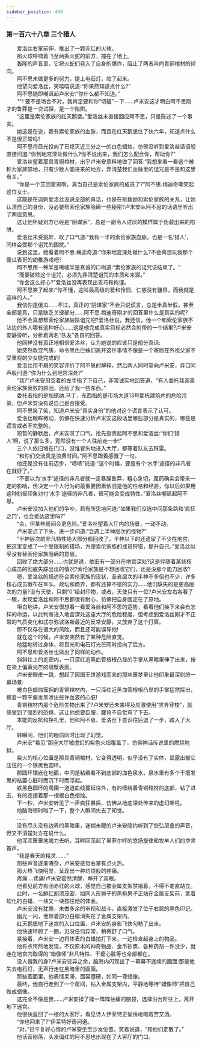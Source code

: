 ```yaml
---
sidebar_position: 400
---
```

### 第一百六十八章 三个猎人  


　　爱洛丝右掌前伸，推出了一颗赤红的火球。  
　　那火球呼啸着飞至两条火蛇的前方，撞在了地上。  
　　轰隆的声音里，它将火蛇们卷入了自身的爆炸，阻止了两者奔向青铜棺材的倾向。  
　　阿不思未做更多的努力，提上电石灯，站了起来。  
　　他望向爱洛丝，笑嘻嘻说道:“你果然知道点什么?”  
　　阿不思随即嘲讽起卢米安:“你什么都不知道。”  
　　艹! 要不是场合不对，我肯定要和你“切磋”一下……卢米安这才明白阿不思刚才的鲁莽是一次试探，是一个陷阱。  
　　“这里是索伦家族的红天鹅堡。”爱洛丝未直接回应阿不思，只是陈述了一个事实。  
　　她这是在说，我有索伦家族的血脉，而且在红天鹅堡住了快六年，知道点什么不是很正常吗?  
　　阿不思将目光投向了已熄灭近三分之一的白色蜡烛，仿佛没听到爱洛丝话语般直接问道:“你到地宫深处做什么?你不说出来，我们怎么配合你，帮助你?”  
　　爱洛丝望着那具青铜棺材，出乎卢米安意料地做了回答:“我想来看一看这个被称为家族禁地，只有少数人能进来的地方，弄清楚我们血脉里的诅咒是不是和这里有关。”  
　　“你是一个艾因霍恩啊，真当自己是索伦家族的成员了?”阿不思.梅迪奇嘲笑起这位女士。  
　　这既是在讽刺爱洛丝没说全部的真话，也是在挑拨她和索伦家族的关系，让她认清自己的身份，没必要帮索伦家族隐瞒一些秘密?卢米安从阿不思的话语里听出了两层意思。  
　　这让他怀疑对方已经是“阴谋家”，总是一副令人讨厌的模样属于伪装出来的陷阱。  
　　爱洛丝未受挑衅，叹了口气道:“我有一半的索伦家族血脉，也是一名‘猎人’，同样会受那个诅咒的困扰。”  
　　说到这里，她看着阿不思.梅迪奇道:“你来地宫深处做什么?不会真想玩我那个傻瓜表哥的幼稚游戏吧?  
　　阿不思用一种半是唏嘘半是真诚的口吻道:“索伦家族的诅咒该结束了。“  
　　“而要破除这个诅咒，必须先弄清楚诅咒的本质和来源。”  
　　“你会这么好心?”爱洛丝没再表现出乖巧和拘谨。  
　　阿不思笑了起来:“你不懂，这叫最高级的爱和怜悯、仁慈没有疆界，而我就是这样的人。”  
　　我信你是傻瓜……不过，真正的“阴谋家”不会只说谎言，总是半真半假，甚至全部是真，只是缺乏关键部分…...阿不思.梅迪奇刚才的回答里什么是真实的呢?  
　　他不会真想帮索伦家族破除诅咒吧?爱洛丝说，我还信，他一个和索伦家族不沾边的外人哪有这种好心……这是他完成真实目标必然会附带的一个结果?卢米安安静旁听，分析着两名“队友”各自的回答。  
　　他同样没有真正地相信爱洛丝，认为她说的应该只是部分真话:  
　　她突然改变气质，命令黑色巨蛛们离开这件事情不像是一个寄居在外祖父家不受重视的少女能完成的!  
　　爱洛丝用不屑的笑容评价了阿不思的解释，然后两人同时望向卢米安，异口同声般问道:“你为什么到地宫深处?”  
　　“我?”卢米安用空着的左手指了下自己，非常诚实地回答道，“有人委托我调查索伦家族衰败的原因，还给了我一些东西。”  
　　委托者指的是加德纳.马丁，东西指的是市场大道13号那栋建筑内的危险污染，但卢米安没有说自己是否接受。  
　　阿不思笑了笑，知道卢米安“真实身份”的他对这个谎言表示了认可。  
　　爱洛丝眼眸微动，仿佛在快速分析卢米安这段话里哪些部分是真实的，哪些是谎言或者不完整的。  
　　短暂的静默后，卢米安叹了口气，抢先指责起阿不思和爱洛丝:“你们‘猎人’啊，说了那么多，竟然没有一个人往前走一步!”  
　　三个人依旧堵在门口，没谁冒失地进入大厅，都等着队友去踩雷。  
　　“和你们交流真是浪费时间。”阿不思跟着感慨了一句。  
　　他还是没有往前迈步，“啧啧”说道:“这个时候，要是有个‘水手’途径的非凡者在就好了。”  
　　“不要以为‘水手’途径的非凡者就一定暴躁鲁莽，粗心急切，魔药确实会带来一定的影响，但决定一个人行为的最重要因素依旧是他的性格和经验，你以后如果用这种刻板印象对付‘水手’途径的非凡者，很可能会变成特性。”爱洛丝嘲讽起阿不思。  
　　卢米安没加入他们的争吵，若有所思地问道:“如果我们没选中间那条路和‘疯狂之门’，也会抵达这里吗?”  
　　“会，但某些房间会更危险。”爱洛丝望着大厅内的场景，一动不动。  
　　卢米安点了下头，进一步问道:“会遇上半神层次的怪物?”  
　　“半神层次的非凡特性绝大部分都回收了，半神以下的还遗留了不少在地宫，把这里变成了一个受限制的猎场，方便索伦家族的成员狩猎，提升自己。”爱洛丝似乎没有替索伦家族隐瞒的意思。  
　　回收了绝大部分……也就是说，依旧有一部分在地宫深处?这是伴随着某些核心成员的彻底失踪出现的情况?索伦家族是不想回收它们，还是没那个能力回收?  
　　嗯，爱洛丝的描述符合索伦家族的现状，圣者层次的半神不多但也不少，许多核心成员散布在军队、政坛和商界，都有还算不错的实力……他们缺失的是更高层次的力量?没有天使，只剩“0”级封印物，或者，天使只有一位?卢米安左右各看了一眼，发现爱洛丝和阿不思都很有耐心，仿佛把自身固定在了原地。  
　　坦白地讲，卢米安很想看一看爱洛丝和阿不思的运势，看看他们接下来会有怎样的命运，以此判断进入地宫深处这座大厅的危险程度，但考虑到爱洛丝刚才不正常的气质变化和忒尔弥波洛斯最近的反常安静，又放弃了这个打算。  
　　那不仅存在很大的风险，而且还可能误导他!  
　　就在这个时候，卢米安突然有了某种危险直觉。  
　　他猛地转过身体，将目光和电石灯光芒同时投向了后方。  
　　阿不思和爱洛丝也做出了同样的动作。  
　　斜斜往上的走廊内，一只深红近黑血管根根凸显的手掌从黑暗里伸了出来，按在染上偏黄光芒的墙壁表面。  
　　卢米安眼皮一跳，想起了因国王饼游戏而来的那些噩梦里让他印象最深刻的一幕场景:  
　　被白色蜡烛簇拥的青铜棺材内，一只深红近黑血管根根凸显的手掌猛然探出，握着一颗干瘪发黑渗出些许血液的心脏!  
　　青铜棺材内那个危险生物出来了?卢米安还未来得及应激使用“灵界穿梭”，就感受到了强烈的恐惧，这让他想要臣服，腰背不自觉弯了下去。  
　　本能的反抗和挣扎里，他和阿不思、爱洛丝下意识往后退了一步，踏入了大厅。  
　　转瞬间，他们的眼前同时出现了幻觉。  
　　卢米安“看见”那座大厅被虚幻的紫色火焰覆盖了，仿佛神话传说里的燃烧地狱。  
　　紫火的核心位置是那具青铜棺材，它变得透明，似乎没有了实体，显露出被它压住的一个铁黑色圆环。  
　　那圆环镶嵌在地面，中间是粘稠看不到底部的血色泉水，泉水里有多个干瘪发黑的枯萎心脏时而沉下时而浮起。  
　　铁黑色圆环的周围一道道血线蔓延往外，有的缠绕着青铜棺材的底部，钻了进去，有的连接着那一根根白色蜡烛。  
　　下一秒，卢米安听见了一声疯狂暴戾、仿佛从地底深处传来的虚幻嘶吼。  
　　他脑海顿时嗡了一下，整个人瞬间失去了知觉。  
　　......  
　　没有尽头没有边界的黑暗里，迷糊未醒的卢米安隐约听到了恢弘层叠的声音，但又不清楚对方在说什么。  
　　他浑浑噩噩地竭力去听，耳畔回荡起了奥萝尔哼的悠扬旋律和牧羊人们的空灵笛声。  
　　“我是春天的精灵.…...”  
　　那些声音逐渐嘈杂，卢米安感觉右掌有点火热。  
　　那火热飞快明显，呈现出一种灼烧般的疼痛。  
　　疼痛….疼痛!卢米安霍然清醒，睁开了双眼。  
　　他看见前方有团赤红的火球，感觉自己被金属支架禁锢着，不得不笔直站立。  
　　此时，一名鲜红胡须茂密、如同人形狮子的黑袍男子正站在金属支架前，拿着软化的白蜡，一块又一块按往他的体表。  
　　卢米安没有犹豫，未做多余的审视和战斗，直接激发了位于右肩的黑色印记。  
　　幽光一闪，他带着部分白蜡消失在了金属支架内。  
　　红天鹅堡地下迷宫的入口位置，卢米安的身影飞快勾勒了出来。  
　　他快速环顾了一圈，见没任何异常，稍微舒了口气。  
　　紧接着，卢米安一边将体表的白蜡拍打下来，一边检查起身上的物品。  
　　他有点愕然地发现，不仅原本的神奇物品、金币钞票、各种药剂一件没少，就连在地宫内取得的“蜡像师”非凡特性、干瘪心脏等也全部都在。  
　　没人搜我的身?卢米安诧异之余，脑海内闪现出了一幕幕不连续的画面:那是他失去电石灯，无声行走在黑暗里的画面。  
　　那些画面里，他表情呆滞，面容僵硬，如同一尊蜡像。  
　　最终，他自行走到了一个房间，钻入金属支架内，平静地等待“蜡像师”把自己做成蜡像。  
　　这完全不像是我……卢米安揉了揉一阵阵抽痛的脑袋，选择沿台阶往上，离开地下迷宫。  
　　他很快返回了一楼的大客厅，看见诗人伊莱特正愉快地喝着苦艾酒。  
　　“你也回来了?”伊莱特好奇问道。  
　　“对。”已平复好心情的卢米安坐至沙发位置，笑着说道，“和他们走散了。”  
　　他话音刚落，头发偏红的阿不思也出现在了大客厅的门口。  
